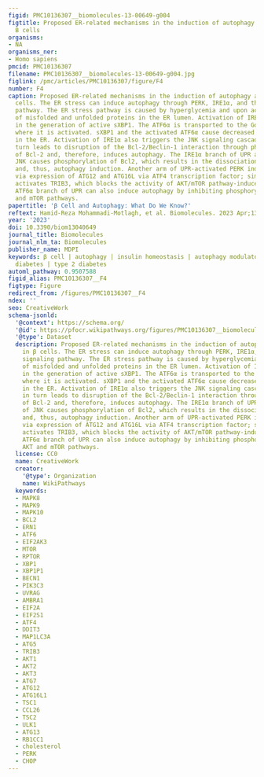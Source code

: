 ```yaml
---
figid: PMC10136307__biomolecules-13-00649-g004
figtitle: Proposed ER-related mechanisms in the induction of autophagy and UPR in
  B cells
organisms:
- NA
organisms_ner:
- Homo sapiens
pmcid: PMC10136307
filename: PMC10136307__biomolecules-13-00649-g004.jpg
figlink: /pmc/articles/PMC10136307/figure/F4
number: F4
caption: Proposed ER-related mechanisms in the induction of autophagy and UPR in β
  cells. The ER stress can induce autophagy through PERK, IRE1α, and the ATF6α signaling
  pathway. The ER stress pathway is caused by hyperglycemia and upon accumulation
  of misfolded and unfolded proteins in the ER lumen. Activation of IRE1α results
  in the generation of active sXBP1. The ATF6α is transported to the Golgi apparatus,
  where it is activated. sXBP1 and the activated ATF6α cause decreased protein burden
  in the ER. Activation of IRE1α also triggers the JNK signaling cascade, which in
  turn leads to disruption of the Bcl-2/Beclin-1 interaction through phosphorylation
  of Bcl-2 and, therefore, induces autophagy. The IRE1α branch of UPR activation of
  JNK causes phosphorylation of Bcl2, which results in the dissociation of Beclin-1
  and, thus, autophagy induction. Another arm of UPR-activated PERK induces autophagy
  via expression of ATG12 and ATG16L via ATF4 transcription factor; similarly, CHOP
  activates TRIB3, which blocks the activity of AKT/mTOR pathway-induced autophagy.
  ATF6α branch of UPR can also induce autophagy by inhibiting phosphorylation at AKT
  and mTOR pathways.
papertitle: 'β Cell and Autophagy: What Do We Know?'
reftext: Hamid-Reza Mohammadi-Motlagh, et al. Biomolecules. 2023 Apr;13(4).
year: '2023'
doi: 10.3390/biom13040649
journal_title: Biomolecules
journal_nlm_ta: Biomolecules
publisher_name: MDPI
keywords: β cell | autophagy | insulin homeostasis | autophagy modulators | type 1
  diabetes | type 2 diabetes
automl_pathway: 0.9507588
figid_alias: PMC10136307__F4
figtype: Figure
redirect_from: /figures/PMC10136307__F4
ndex: ''
seo: CreativeWork
schema-jsonld:
  '@context': https://schema.org/
  '@id': https://pfocr.wikipathways.org/figures/PMC10136307__biomolecules-13-00649-g004.html
  '@type': Dataset
  description: Proposed ER-related mechanisms in the induction of autophagy and UPR
    in β cells. The ER stress can induce autophagy through PERK, IRE1α, and the ATF6α
    signaling pathway. The ER stress pathway is caused by hyperglycemia and upon accumulation
    of misfolded and unfolded proteins in the ER lumen. Activation of IRE1α results
    in the generation of active sXBP1. The ATF6α is transported to the Golgi apparatus,
    where it is activated. sXBP1 and the activated ATF6α cause decreased protein burden
    in the ER. Activation of IRE1α also triggers the JNK signaling cascade, which
    in turn leads to disruption of the Bcl-2/Beclin-1 interaction through phosphorylation
    of Bcl-2 and, therefore, induces autophagy. The IRE1α branch of UPR activation
    of JNK causes phosphorylation of Bcl2, which results in the dissociation of Beclin-1
    and, thus, autophagy induction. Another arm of UPR-activated PERK induces autophagy
    via expression of ATG12 and ATG16L via ATF4 transcription factor; similarly, CHOP
    activates TRIB3, which blocks the activity of AKT/mTOR pathway-induced autophagy.
    ATF6α branch of UPR can also induce autophagy by inhibiting phosphorylation at
    AKT and mTOR pathways.
  license: CC0
  name: CreativeWork
  creator:
    '@type': Organization
    name: WikiPathways
  keywords:
  - MAPK8
  - MAPK9
  - MAPK10
  - BCL2
  - ERN1
  - ATF6
  - EIF2AK3
  - MTOR
  - RPTOR
  - XBP1
  - XBP1P1
  - BECN1
  - PIK3C3
  - UVRAG
  - AMBRA1
  - EIF2A
  - EIF2S1
  - ATF4
  - DDIT3
  - MAP1LC3A
  - ATG5
  - TRIB3
  - AKT1
  - AKT2
  - AKT3
  - ATG7
  - ATG12
  - ATG16L1
  - TSC1
  - CCL26
  - TSC2
  - ULK1
  - ATG13
  - RB1CC1
  - cholesterol
  - PERK
  - CHOP
---
```

